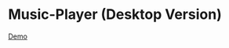 # Music-Player (Desktop Version)


<a href="https://andersonbones.github.io/Music-Player-Desktop/">Demo</a>
